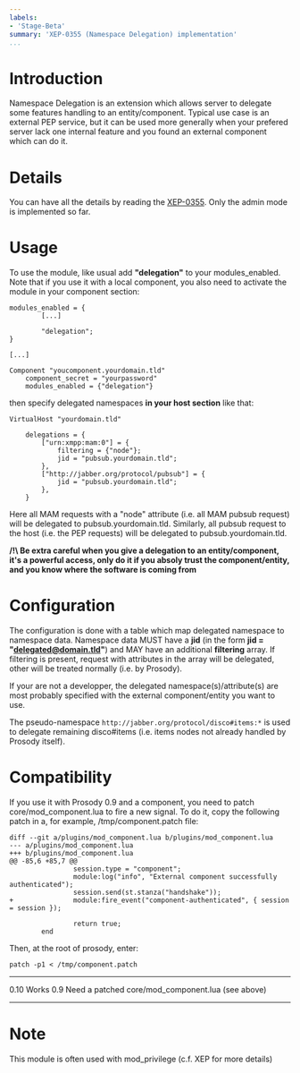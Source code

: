 ```yaml
---
labels:
- 'Stage-Beta'
summary: 'XEP-0355 (Namespace Delegation) implementation'
...
```


Introduction
============

Namespace Delegation is an extension which allows server to delegate
some features handling to an entity/component. Typical use case is an
external PEP service, but it can be used more generally when your
prefered server lack one internal feature and you found an external
component which can do it.

Details
=======

You can have all the details by reading the
[XEP-0355](http://xmpp.org/extensions/xep-0355.html). Only the admin
mode is implemented so far.

Usage
=====

To use the module, like usual add **"delegation"** to your
modules\_enabled. Note that if you use it with a local component, you
also need to activate the module in your component section:

    modules_enabled = {
            [...]

            "delegation";
    }

    [...]

    Component "youcomponent.yourdomain.tld"
        component_secret = "yourpassword"
        modules_enabled = {"delegation"}

then specify delegated namespaces **in your host section** like that:

    VirtualHost "yourdomain.tld"

        delegations = {
            ["urn:xmpp:mam:0"] = {
                filtering = {"node"};
                jid = "pubsub.yourdomain.tld";
            },
            ["http://jabber.org/protocol/pubsub"] = {
                jid = "pubsub.yourdomain.tld";
            },
        }

Here all MAM requests with a "node" attribute (i.e. all MAM pubsub
request) will be delegated to pubsub.yourdomain.tld. Similarly, all
pubsub request to the host (i.e. the PEP requests) will be delegated to
pubsub.yourdomain.tld.

**/!\ Be extra careful when you give a delegation to an entity/component,
it's a powerful access, only do it if you absoly trust the
component/entity, and you know where the software is coming from**

Configuration
=============

The configuration is done with a table which map delegated namespace to
namespace data. Namespace data MUST have a **jid** (in the form **jid =
"delegated@domain.tld"**) and MAY have an additional **filtering**
array. If filtering is present, request with attributes in the array
will be delegated, other will be treated normally (i.e. by Prosody).

If your are not a developper, the delegated namespace(s)/attribute(s)
are most probably specified with the external component/entity you want
to use.

The pseudo-namespace `http://jabber.org/protocol/disco#items:*` is used
to delegate remaining disco#items (i.e. items nodes not already handled
by Prosody itself).

Compatibility
=============

If you use it with Prosody 0.9 and a component, you need to patch
core/mod\_component.lua to fire a new signal. To do it, copy the
following patch in a, for example, /tmp/component.patch file:

    diff --git a/plugins/mod_component.lua b/plugins/mod_component.lua
    --- a/plugins/mod_component.lua
    +++ b/plugins/mod_component.lua
    @@ -85,6 +85,7 @@
                    session.type = "component";
                    module:log("info", "External component successfully authenticated");
                    session.send(st.stanza("handshake"));
    +               module:fire_event("component-authenticated", { session = session });

                    return true;
            end

Then, at the root of prosody, enter:

`patch -p1 < /tmp/component.patch`

  ----- ----------------------------------------------------
  0.10  Works
  0.9   Need a patched core/mod\_component.lua (see above)
  ----- ----------------------------------------------------

Note
====

This module is often used with mod\_privilege (c.f. XEP for more
details)
